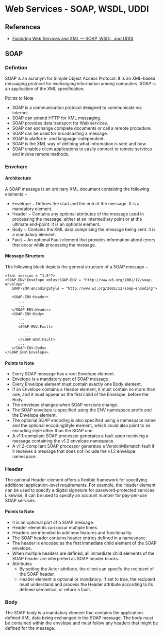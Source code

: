# Web Services  - SOAP, WSDL, UDDI


## References

- [Exploring Web Services and XML — SOAP, WSDL, and UDDI](https://medium.com/@AlexanderObregon/exploring-web-services-and-xml-soap-wsdl-and-uddi-66353df368d2)


## SOAP

### Defintion
SOAP is an acronym for Simple Object Access Protocol. It is an XML-based messaging protocol for exchanging information among computers. SOAP is an application of the XML specification.

Points to Note
- SOAP is a communication protocol designed to communicate via Internet.
- SOAP can extend HTTP for XML messaging.
- SOAP provides data transport for Web services.
- SOAP can exchange complete documents or call a remote procedure.
- SOAP can be used for broadcasting a message.
- SOAP is platform- and language-independent.
- SOAP is the XML way of defining what information is sent and how.
- SOAP enables client applications to easily connect to remote services and invoke remote methods.

### Envelope
####  Architecture
A SOAP message is an ordinary XML document containing the following elements −

- Envelope − Defines the start and the end of the message. It is a mandatory element.
- Header − Contains any optional attributes of the message used in processing the message, either at an intermediary point or at the ultimate end-point. It is an optional element.
- Body − Contains the XML data comprising the message being sent. It is a mandatory element.
- Fault − An optional Fault element that provides information about errors that occur while processing the message.

#### Message Structure
The following block depicts the general structure of a SOAP message −

```
<?xml version = "1.0"?>
<SOAP-ENV:Envelope xmlns:SOAP-ENV = "http://www.w3.org/2001/12/soap-envelope" 
   SOAP-ENV:encodingStyle = "http://www.w3.org/2001/12/soap-encoding">

   <SOAP-ENV:Header>
      ...
      ...
   </SOAP-ENV:Header>
   <SOAP-ENV:Body>
      ...
      ...
      <SOAP-ENV:Fault>
         ...
         ...
      </SOAP-ENV:Fault>
      ...
   </SOAP-ENV:Body>
</SOAP_ENV:Envelope>
```

#### Points to Note
- Every SOAP message has a root Envelope element.
- Envelope is a mandatory part of SOAP message.
- Every Envelope element must contain exactly one Body element.
- If an Envelope contains a Header element, it must contain no more than one, and it must appear as the first child of the Envelope, before the Body.
- The envelope changes when SOAP versions change.
- The SOAP envelope is specified using the ENV namespace prefix and the Envelope element.
- The optional SOAP encoding is also specified using a namespace name and the optional encodingStyle element, which could also point to an encoding style other than the SOAP one.
- A v1.1-compliant SOAP processor generates a fault upon receiving a message containing the v1.2 envelope namespace.
- A v1.2-compliant SOAP processor generates a VersionMismatch fault if it receives a message that does not include the v1.2 envelope namespace.

### Header
The optional Header element offers a flexible framework for specifying additional application-level requirements. For example, the Header element can be used to specify a digital signature for password-protected services. Likewise, it can be used to specify an account number for pay-per-use SOAP services.

#### Points to Note
- It is an optional part of a SOAP message.
- Header elements can occur multiple times.
- Headers are intended to add new features and functionality.
- The SOAP header contains header entries defined in a namespace.
- The header is encoded as the first immediate child element of the SOAP envelope.
- When multiple headers are defined, all immediate child elements of the SOAP header are interpreted as SOAP header blocks.
- Attributes
    - By setting the Actor attribute, the client can specify the recipient of the SOAP header.
    - Header element is optional or mandatory. If set to true, the recipient must understand and process the Header attribute according to its defined semantics, or return a fault.


### Body
The SOAP body is a mandatory element that contains the application-defined XML data being exchanged in the SOAP message. The body must be contained within the envelope and must follow any headers that might be defined for the message.

